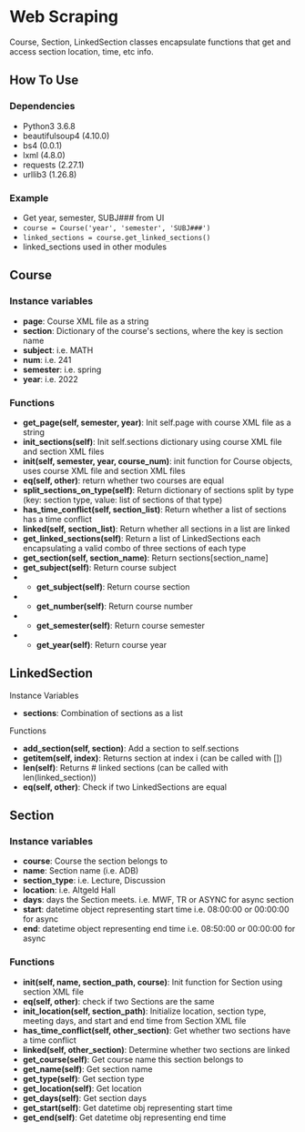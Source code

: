# Web Scraping
Course, Section, LinkedSection classes encapsulate functions that get and access section location, time, etc info.

## How To Use

### Dependencies
* Python3 3.6.8
* beautifulsoup4 (4.10.0)
* bs4 (0.0.1)
* lxml (4.8.0)
* requests (2.27.1)
* urllib3 (1.26.8)

### Example
* Get year, semester, SUBJ### from UI
* `course = Course('year', 'semester', 'SUBJ###')`
* `linked_sections = course.get_linked_sections()`
* linked_sections used in other modules

## Course

### Instance variables
* **page**: Course XML file as a string
* **section**: Dictionary of the course's sections, where the key is section name
* **subject**: i.e. MATH
* **num**: i.e. 241
* **semester**: i.e. spring
* **year**: i.e. 2022

### Functions
* **get_page(self, semester, year)**: Init self.page with course XML file as a string
* **init_sections(self)**: Init self.sections dictionary using course XML file and section XML files
* **__init__(self, semester, year, course_num)**: init function for Course objects, uses course XML file and section XML files
* **__eq__(self, other)**: return whether two courses are equal
* **split_sections_on_type(self)**: Return dictionary of sections split by type (key: section type, value: list of sections of that type)
* **has_time_conflict(self, section_list)**: Return whether a list of sections has a time conflict
* **linked(self, section_list)**: Return whether all sections in a list are linked
* **get_linked_sections(self)**: Return a list of LinkedSections each encapsulating a valid combo of three sections of each type
* **get_section(self, section_name)**: Return sections[section_name]
* **get_subject(self)**: Return course subject
* * **get_subject(self)**: Return course section
* * **get_number(self)**: Return course number
* * **get_semester(self)**: Return course semester
* * **get_year(self)**: Return course year

## LinkedSection
Instance Variables
* **sections**: Combination of sections as a list

Functions
* **add_section(self, section)**: Add a section to self.sections
* **__getitem__(self, index)**: Returns section at index i (can be called with [])
* **__len__(self)**: Returns # linked sections (can be called with len(linked_section))
* **__eq__(self, other)**: Check if two LinkedSections are equal

## Section

### Instance variables
* **course**: Course the section belongs to
* **name**: Section name (i.e. ADB)
* **section_type**: i.e. Lecture, Discussion
* **location**: i.e. Altgeld Hall
* **days**: days the Section meets. i.e. MWF, TR or ASYNC for async section
* **start**: datetime object representing start time i.e. 08:00:00 or 00:00:00 for async
* **end**: datetime object representing end time i.e. 08:50:00 or 00:00:00 for async

### Functions
* **__init__(self, name, section_path, course)**: Init function for Section using section XML file
* **__eq__(self, other)**: check if two Sections are the same
* **init_location(self, section_path)**: Initialize location, section type, meeting days, and start and end time from Section XML file
* **has_time_conflict(self, other_section)**: Get whether two sections have a time conflict
* **linked(self, other_section)**: Determine whether two sections are linked
* **get_course(self)**: Get course name this section belongs to 
* **get_name(self)**: Get section name
* **get_type(self)**: Get section type
* **get_location(self)**: Get location
* **get_days(self)**: Get section days
* **get_start(self)**: Get datetime obj representing start time
* **get_end(self)**: Get datetime obj representing end time
